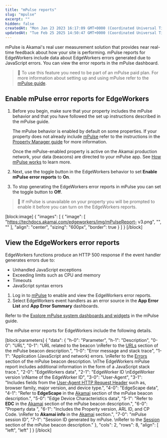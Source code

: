 ```yaml
---
title: "mPulse reports"
slug: "mpulse"
excerpt: ""
hidden: false
createdAt: "Mon Jan 23 2023 16:17:09 GMT+0000 (Coordinated Universal Time)"
updatedAt: "Tue Feb 25 2025 14:50:47 GMT+0000 (Coordinated Universal Time)"
---
```

mPulse is ​Akamai​'s real user measurement solution that provides near real-time feedback about how your site is performing. mPulse reports for EdgeWorkers include data about EdgeWorkers errors generated due to JavaScript errors. You can view the error reports in the mPulse dashboard.  

> 📘 To use this feature you need to be part of an mPulse paid plan. For more information about setting up and using mPulse refer to the [mPulse guide](https://techdocs.akamai.com/mpulse/docs).

## Enable mPulse error reports for EdgeWorkers

1. Before you begin, make sure that your property includes the mPulse behavior and that you have followed the set up instructions described in the mPulse guide.

   The mPulse behavior is enabled by default on some properties. If your property does not already include [mPulse](https://techdocs.akamai.com/property-mgr/docs/mpulse-beh) refer to the instructions in the [Property Manager guide](https://techdocs.akamai.com/property-mgr/docs/behs) for more information.

   Once the mPulse-enabled property is active on the ​Akamai​ production network, your data (beacons) are directed to your mPulse app. See [How mPulse works](https://techdocs.akamai.com/mpulse/docs/how-mpulse-works) to learn more. 

2. Next, use the toggle button in the EdgeWorkers behavior to set **Enable mPulse error reports** to **On**.

3. To stop generating the EdgeWorkers error reports in mPulse you can set the toggle button to **Off**.

> 📘 If mPulse is unavailable on your property you will be prompted to enable it before you can turn on the EdgeWorkers reports.

[block:image]
{
  "images": [
    {
      "image": [
        "https://techdocs.akamai.com/edgeworkers/img/mPulseReport- v3.png",
        "",
        ""
      ],
      "align": "center",
      "sizing": "600px",
      "border": true
    }
  ]
}
[/block]


## View the EdgeWorkers error reports

EdgeWorkers functions produce an HTTP 500 response if the event handler generates errors due to:

- Unhandled JavaScript exceptions
- Exceeding limits such as CPU and memory
- Timeouts
- JavaScript syntax errors

1. Log in to [mPulse](https://mpulse.soasta.com/concerto/Central) to enable and view the EdgeWorkers error reports.
2. Select EdgeWorkers event handlers as an error source in the **App Error List** and **App Error Summary** dashboards.

Refer to the [Explore mPulse system dashboards and widgets](https://techdocs.akamai.com/mpulse/docs/explore-mpulse-system-dashboards-and-widgets) in the mPulse guide.

The mPulse error reports for EdgeWorkers include the following details.

[block:parameters]
{
  "data": {
    "h-0": "Parameter",
    "h-1": "Description",
    "0-0": "URL",
    "0-1": "URL related to the beacon  \nRefer to the [URLs](https://techdocs.akamai.com/mpulse-boomerang/docs/whats-in-an-mpulse-beacon#urls) section of the mPulse beacon description.",
    "1-0": "Error message and stack trace",
    "1-1": "Application (JavaScript and network) errors.  \nRefer to the [Errors](https://techdocs.akamai.com/mpulse-boomerang/docs/whats-in-an-mpulse-beacon#errors) section of the mPulse beacon description.  \nThe EdgeWorkers mPulse report includes additional information in the form of a JavaScript stack trace.",
    "2-0": "EdgeWorkers data",
    "2-1": "EdgeWorker ID  \nEdgeWorker version  \nName of the EdgeWorker ID",
    "3-0": "User-Agent",
    "3-1": "Includes fields from the [User-Agent HTTP Request Header](https://techdocs.akamai.com/mpulse-boomerang/docs/whats-in-an-mpulse-beacon#user-agent-fields) such as, browser family, major version, and device type.",
    "4-0": "EdgeScape data",
    "4-1": "Refer to **EdgeScape** in the [Akamai](https://techdocs.akamai.com/mpulse-boomerang/docs/whats-in-an-mpulse-beacon#akamai) section of the mPulse beacon description.",
    "5-0": "Edge Device Characteristics data",
    "5-1": "Refer to **EDC** in the [Akamai](https://techdocs.akamai.com/mpulse-boomerang/docs/whats-in-an-mpulse-beacon#akamai) section of the mPulse beacon description.",
    "6-0": "Property data ",
    "6-1": "Includes the Property version, ARL ID, and CP Code.  \nRefer to **Akamai info** in the [Akamai](https://techdocs.akamai.com/mpulse-boomerang/docs/whats-in-an-mpulse-beacon#akamai) section.",
    "7-0": "mPulse session ID",
    "7-1": "Session ID generated by mPulse.  \nRefer to the [Session](https://techdocs.akamai.com/mpulse-boomerang/docs/whats-in-an-mpulse-beacon#session) section of the mPulse beacon description."
  },
  "cols": 2,
  "rows": 8,
  "align": [
    "left",
    "left"
  ]
}
[/block]
